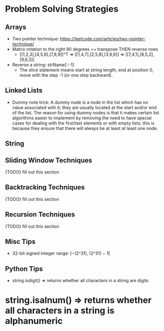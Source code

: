 # Problem Solving Strategies



## Arrays
* Two pointer technique: https://leetcode.com/articles/two-pointer-technique/
* Matrix rotation to the right 90 degrees == transpose THEN reverse rows
    * [[1,2,3],[4,5,6],[7,8,9]]^T => [[1,4,7],[2,5,8],[3,6,9]] => [[7,4,1],[8,5,2],[9,6,3]]
* Reverse a string: strName[::-1]
    * The slice statement means start at string length, end at position 0, move with the step -1 (or one step backward).

## Linked Lists
* Dummy note trick: A dummy node is a node in the list which has no value associated with it; they are usually located at the start and/or end of the list. The reason for using dummy nodes is that it makes certain list algorithms easier to implement by removing the need to have special cases for dealing with the first/last elements or with empty lists; this is because they ensure that there will always be at least at least one node.

## String

## Sliding Window Techniques
{TODO} fill out this section

## Backtracking Techniques
{TODO} fill out this section

## Recursion Techniques
{TODO} fill out this section

## Misc Tips
* 32-bit signed integer range: [−(2^31),  (2^31) − 1]

## Python Tips
* string.isdigit() => returns whether all characters in a string are digits
# string.isalnum() => returns whether all characters in a string is alphanumeric

